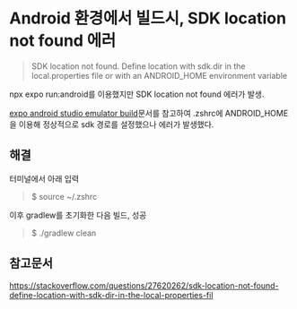 # Android 환경에서 빌드시, SDK location not found 에러

> SDK location not found. Define location with sdk.dir in the local.properties file or with an ANDROID_HOME environment variable

npx expo run:android를 이용했지만 SDK location not found 에러가 발생.

[expo android studio emulator build](https://docs.expo.dev/workflow/android-studio-emulator)문서를 참고하여 .zshrc에 ANDROID_HOME을 이용해 정상적으로 sdk 경로를 설정했으나 에러가 발생했다.

## 해결

터미널에서 아래 입력
> $ source ~/.zshrc

이후 gradlew를 초기화한 다음 빌드, 성공

> $ ./gradlew clean

## 참고문서

https://stackoverflow.com/questions/27620262/sdk-location-not-found-define-location-with-sdk-dir-in-the-local-properties-fil